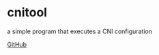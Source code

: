 # cnitool

a simple program that executes a CNI configuration

[GitHub](https://github.com/containernetworking/cni/tree/master/cnitool)
